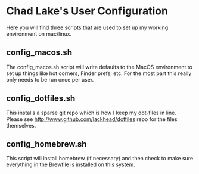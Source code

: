 # Chad Lake's User Configuration

Here you will find three scripts that are used to set up my working environment on mac/linux. 

## config_macos.sh

The config_macos.sh script will write defaults to the MacOS environment to set up
things like hot corners, Finder prefs, etc. For the most part this really only
needs to be run once per user.

## config_dotfiles.sh

This installs a sparse git repo which is how I keep my dot-files in line. Please see http://www.github.com/lackhead/dotfiles repo for the files themselves.

## config_homebrew.sh

This script will install homebrew (if necessary) and then check
to make sure everything in the Brewfile is installed on this system.


